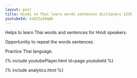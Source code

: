 ```yaml
---
layout: post
title: Hindi to Thai learn words sentences dictionary 1335 
youtubeId: 4x0ZIa28q8k
---
```

 
 
Helps to learn Thai words and sentences for Hindi speakers.

Opportunitiy to repeat the words sentences. 

Practice Thai language. 
 
{% include youtubePlayer.html id=page.youtubeId %}
 
 
{% include analytics.html %}